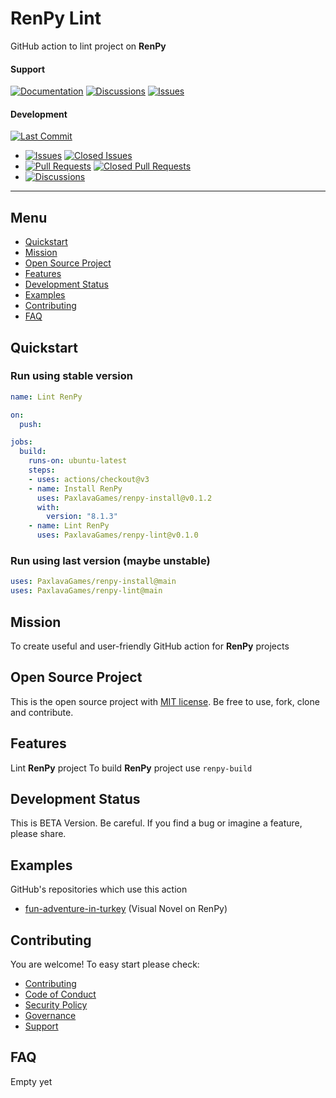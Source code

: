 # RenPy Lint

GitHub action to lint project on **RenPy** 

#### Support
[![Documentation](https://img.shields.io/badge/docs-0094FF.svg)][documentation_path]
[![Discussions](https://img.shields.io/badge/discussions-ff0068.svg)](https://github.com/PaxlavaGames/renpy-lint/discussions/)
[![Issues](https://img.shields.io/badge/issues-11AE13.svg)](https://github.com/PaxlavaGames/renpy-lint/issues/)

#### Development
[![Last Commit](https://img.shields.io/github/last-commit/PaxlavaGames/renpy-lint/main
)](https://github.com/PaxlavaGames/renpy-lint)
- [![Issues](https://img.shields.io/github/issues/PaxlavaGames/renpy-lint
)](https://github.com/PaxlavaGames/renpy-lint/issues/)
[![Closed Issues](https://img.shields.io/github/issues-closed/PaxlavaGames/renpy-lint
)](https://github.com/PaxlavaGames/renpy-lint/issues/)
- [![Pull Requests](https://img.shields.io/github/issues-pr/PaxlavaGames/renpy-lint
)](https://github.com/PaxlavaGames/renpy-lint/pulls)
[![Closed Pull Requests](https://img.shields.io/github/issues-pr-closed-raw/PaxlavaGames/renpy-lint
)](https://github.com/PaxlavaGames/renpy-lint/pulls)
- [![Discussions](https://img.shields.io/github/discussions/PaxlavaGames/renpy-lint
)](https://github.com/PaxlavaGames/renpy-lint/discussions/)

[//]: # (#### Repository Stats)

[//]: # ([![Stars]&#40;https://img.shields.io/github/stars/PaxlavaGames/renpy-lint)

[//]: # (&#41;]&#40;https://github.com/PaxlavaGames/renpy-lint&#41;)

[//]: # ([![Contributors]&#40;https://img.shields.io/github/contributors/PaxlavaGames/renpy-lint)

[//]: # (&#41;]&#40;https://github.com/PaxlavaGames/renpy-lintgraphs/contributors&#41;)

[//]: # ([![Forks]&#40;https://img.shields.io/github/forks/PaxlavaGames/renpy-lint)

[//]: # (&#41;]&#40;https://github.com/PaxlavaGames/renpy-lint&#41;)

<hr>

## Menu

- [Quickstart](#quickstart)
- [Mission](#mission)
- [Open Source Project](#open-source-project)
- [Features](#features)
- [Development Status](#development-status)
- [Examples](#examples)
- [Contributing](#contributing)
- [FAQ](#faq)

## Quickstart

### Run using stable version

```yaml
name: Lint RenPy

on:
  push:

jobs:
  build:
    runs-on: ubuntu-latest
    steps:
    - uses: actions/checkout@v3
    - name: Install RenPy
      uses: PaxlavaGames/renpy-install@v0.1.2
      with:
        version: "8.1.3"
    - name: Lint RenPy
      uses: PaxlavaGames/renpy-lint@v0.1.0
```

### Run using last version (maybe unstable)

```yaml
uses: PaxlavaGames/renpy-install@main
uses: PaxlavaGames/renpy-lint@main
```

## Mission

To create useful and user-friendly GitHub action for **RenPy** projects

## Open Source Project

This is the open source project with [MIT license](LICENSE). 
Be free to use, fork, clone and contribute.

## Features

Lint **RenPy** project
To build **RenPy** project use `renpy-build`

## Development Status

This is BETA Version. Be careful. If you find a bug or imagine a feature, please share.

## Examples

GitHub's repositories which use this action
- [fun-adventure-in-turkey](https://github.com/PaxlavaGames/fun-adventure-in-turkey) (Visual Novel on RenPy)

## Contributing

You are welcome! To easy start please check:
- [Contributing](CONTRIBUTING.md)
- [Code of Conduct](https://github.com/PaxlavaGames/fun-adventure-in-turkey?tab=coc-ov-file)
- [Security Policy](https://github.com/PaxlavaGames/fun-adventure-in-turkey?tab=security-ov-file)
- [Governance](GOVERNANCE.md)
- [Support](SUPPORT.md)

## FAQ

Empty yet

[documentation_path]: https://github.com/PaxlavaGames/renpy-lint